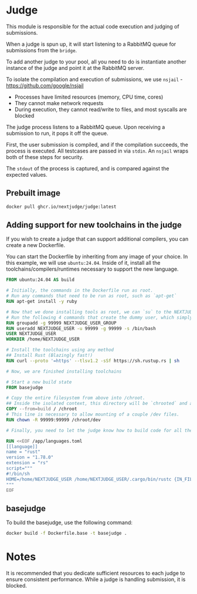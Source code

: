 # Judge

This module is responsible for the actual code execution and judging of submissions.

When a judge is spun up, it will start listening to a RabbitMQ queue for submissions from the `bridge`. 

To add another judge to your pool, all you need to do is instantiate another instance of the judge and point it at the RabbitMQ server.

To isolate the compilation and execution of submissions, we use `nsjail` - https://github.com/google/nsjail
- Processes have limited resources (memory, CPU time, cores)
- They cannot make network requests
- During execution, they cannot read/write to files, and most syscalls are blocked

The judge process listens to a RabbitMQ queue. Upon receiving a submission to run, it pops it off the queue. 

First, the user submission is compiled, and if the compilation succeeds, the process is executed. All testcases are passed in via `stdin`. An `nsjail` wraps both of these steps for security. 

The `stdout` of the process is captured, and is compared against the expected values.

## Prebuilt image
```sh
docker pull ghcr.io/nextjudge/judge:latest
```

## Adding support for new toolchains in the judge

If you wish to create a judge that can support additional compilers, you can create a new Dockerfile.

You can start the Dockerfile by inheriting from any image of your choice. In this example, we will use `ubuntu:24.04`. Inside of it, install all the toolchains/compilers/runtimes necessary to support the new language.

```Dockerfile
FROM ubuntu:24.04 AS build

# Initially, the commands in the Dockerfile run as root.
# Run any commands that need to be run as root, such as `apt-get`
RUN apt-get install -y ruby

# Now that we done installing tools as root, we can `su` to the NEXTJUDGE_USER to install the rest of the toolchains which can be installed as a non-root user.
# Run the following 4 commands that create the dummy user, which simply ensures that the files have the correct UID/GID
RUN groupadd -g 99999 NEXTJUDGE_USER_GROUP
RUN useradd NEXTJUDGE_USER -u 99999 -g 99999 -s /bin/bash
USER NEXTJUDGE_USER
WORKDIR /home/NEXTJUDGE_USER

# Install the toolchains using any method
## Install Rust (Blazingly fast!)
RUN curl --proto '=https' --tlsv1.2 -sSf https://sh.rustup.rs | sh

# Now, we are finished installing toolchains

# Start a new build state
FROM basejudge

# Copy the entire filesystem from above into /chroot.
## Inside the isolated context, this directory will be `chrooted` and act as the root file system.
COPY --from=build / /chroot
# This line is necessary to allow mounting of a couple /dev files.
RUN chown -R 99999:99999 /chroot/dev

# Finally, you need to let the judge know how to build code for all the languages it supports. You can do this via a `heredoc` inside the Dockerfile.

RUN <<EOF /app/languages.toml
[[language]]
name = "rust"
version = "1.78.0"
extension = "rs"
script="""
#!/bin/sh
HOME=/home/NEXTJUDGE_USER /home/NEXTJUDGE_USER/.cargo/bin/rustc {IN_FILE} -o /executable/main
"""
EOF
```

## basejudge
To build the basejudge, use the following command:

```sh
docker build -f Dockerfile.base -t basejudge .
```


# Notes
It is recommended that you dedicate sufficient resources to each judge to ensure consistent performance. While a judge is handling submission, it is blocked.


